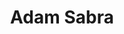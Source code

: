 ---
title: "Adam Sabra"
excerpt: "Project Participant"
sidebar:
  - title: "Adam Sabra"
    image: assets/images/adam_sabra_edited.jpg
    image_alt: "logo"
    text: "Project Participant"
    links:
        label: "Website"
        icon: "fas fa-fw fa-link"
        url: "https://www.history.ucsb.edu/faculty/adam-sabra/"
        label: "Website"
        icon: "fas fa-fw fa-link"
        url: "https://ucsb.academia.edu/AdamSabra"
toc: true
toc_sticky: true
layout: single
---